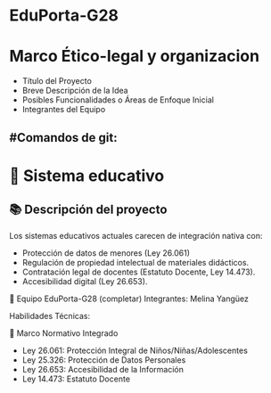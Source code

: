 # EduPorta-G28

# Marco Ético-legal  y organizacion
-	Título del Proyecto
-   Breve Descripción de la Idea
-	Posibles Funcionalidades o Áreas de Enfoque Inicial
-	Integrantes del Equipo


#Comandos de git:
 - 

 # 🏫 Sistema educativo 

 ## 📚 Descripción del proyecto 

 Los sistemas educativos actuales carecen de integración nativa con:
 - Protección de datos de menores (Ley 26.061)
 - Regulación de propiedad intelectual de materiales didácticos.
 - Contratación legal de docentes (Estatuto Docente, Ley 14.473).
 - Accesibilidad digital (Ley 26.653).

 👥 Equipo EduPorta-G28 (completar)
 Integrantes: 
  Melina Yangüez

  Habilidades Técnicas:


  📜 Marco Normativo Integrado
  + Ley 26.061: Protección Integral de Niños/Niñas/Adolescentes  
  + Ley 25.326: Protección de Datos Personales  
  + Ley 26.653: Accesibilidad de la Información  
  + Ley 14.473: Estatuto Docente




